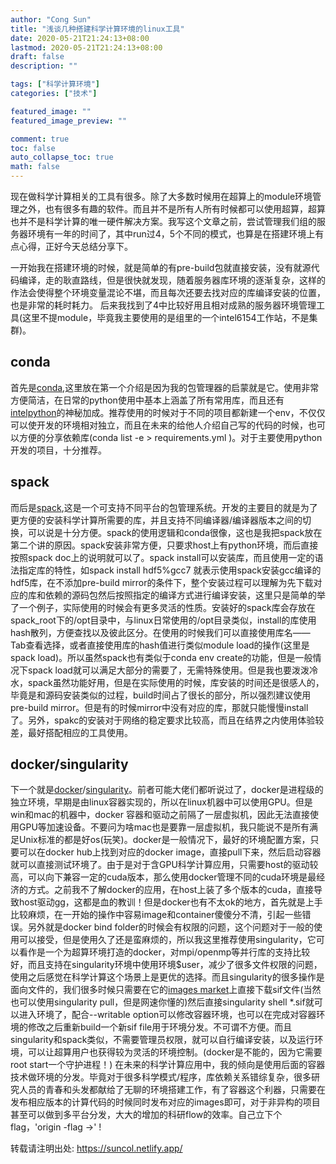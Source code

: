 ```yaml
---
author: "Cong Sun"
title: "浅谈几种搭建科学计算环境的linux工具"
date: 2020-05-21T21:24:13+08:00
lastmod: 2020-05-21T21:24:13+08:00
draft: false
description: ""

tags: ["科学计算环境"]
categories: ["技术"]

featured_image: ""
featured_image_preview: ""

comment: true
toc: false
auto_collapse_toc: true
math: false
---
```


现在做科学计算相关的工具有很多。除了大多数时候用在超算上的module环境管理之外，也有很多有趣的软件。而且并不是所有人所有时候都可以使用超算，超算也并不是科学计算的唯一硬件解决方案。我写这个文章之前，尝试管理我们组的服务器环境有一年的时间了，其中run过4，5个不同的模式，也算是在搭建环境上有点心得，正好今天总结分享下。

<!--more-->

一开始我在搭建环境的时候，就是简单的有pre-build包就直接安装，没有就源代码编译，走的耿直路线，但是很快就发现，随着服务器库环境的逐渐复杂，这样的作法会使得整个环境变量混论不堪，而且每次还要去找对应的库编译安装的位置，也是非常的耗时耗力。
后来我找到了4中比较好用且相对成熟的服务器环境管理工具(这里不提module，毕竟我主要使用的是组里的一个intel6154工作站，不是集群)。

## conda
首先是[conda](https://docs.conda.io/en/latest/),这里放在第一个介绍是因为我的包管理器的启蒙就是它。使用非常方便简洁，在日常的python使用中基本上涵盖了所有常用库，而且还有[intelpython](https://software.intel.com/en-us/distribution-for-python)的神秘加成。推荐使用的时候对于不同的项目都新建一个env，不仅仅可以使开发的环境相对独立，而且在未来的给他人介绍自己写的代码的时候，也可以方便的分享依赖库(conda list -e > requirements.yml )。对于主要使用python开发的项目，十分推荐。

## spack
而后是[spack](https://spack.io/),这是一个可支持不同平台的包管理系统。开发的主要目的就是为了更方便的安装科学计算所需要的库，并且支持不同编译器/编译器版本之间的切换，可以说是十分方便。spack的使用逻辑和conda很像，这也是我把spack放在第二个讲的原因。spack安装非常方便，只要求host上有python环境，而后直接按照spack doc上的说明就可以了。spack install可以安装库，而且使用一定的语法指定库的特性，如spack install hdf5%gcc7 就表示使用spack安装gcc编译的hdf5库，在不添加pre-build mirror的条件下，整个安装过程可以理解为先下载对应的库和依赖的源码包然后按照指定的编译方式进行编译安装，这里只是简单的举了一个例子，实际使用的时候会有更多灵活的性质。安装好的spack库会存放在spack_root下的/opt目录中，与linux日常使用的/opt目录类似，install的库使用hash散列，方便查找以及彼此区分。在使用的时候我们可以直接使用库名——Tab查看选择，或者直接使用库的hash值进行类似module load的操作(这里是spack load)。所以虽然spack也有类似于conda env create的功能，但是一般情况下spack load就可以满足大部分的需要了，无需特殊使用。但是我也要泼泼冷水，spack虽然功能好用，但是在实际使用的时候，库安装的时间还是很感人的，毕竟是和源码安装类似的过程，build时间占了很长的部分，所以强烈建议使用pre-build mirror。但是有的时候mirror中没有对应的库，那就只能慢慢install了。另外，spakc的安装对于网络的稳定要求比较高，而且在结界之内使用体验较差，最好搭配相应的工具使用。

## docker/singularity
下一个就是[docker](https://www.docker.com/)/[singularity](https://sylabs.io/docs/)。前者可能大佬们都听说过了，docker是进程级的独立环境，早期是由linux容器实现的，所以在linux机器中可以使用GPU。但是win和mac的机器中，docker 容器和驱动之前隔了一层虚拟机，因此无法直接使用GPU等加速设备。不要问为啥mac也是要靠一层虚拟机，我只能说不是所有满足Unix标准的都是好os(玩笑)。docker是一般情况下，最好的环境配置方案，只要可以在docker hub上找到对应的docker image，直接pull下来，然后启动容器就可以直接测试环境了。由于是对于含GPU科学计算应用，只需要host的驱动较高，可以向下兼容一定的cuda版本，那么使用docker管理不同的cuda环境是最经济的方式。之前我不了解docker的应用，在host上装了多个版本的cuda，直接导致host驱动gg，这都是血的教训！但是docker也有不太ok的地方，首先就是上手比较麻烦，在一开始的操作中容易image和container傻傻分不清，引起一些错误。另外就是docker bind folder的时候会有权限的问题，这个问题对于一般的使用可以接受，但是使用久了还是蛮麻烦的，所以我这里推荐使用singularity，它可以看作是一个为超算环境打造的docker，对mpi/openmp等并行库的支持比较好，而且支持在singularity环境中使用环境$user，减少了很多文件权限的问题，使用之后感觉在科学计算这个场景上是更优的选择。而且singularity的很多操作是面向文件的，我们很多时候只需要在它的[images market](https://cloud.sylabs.io/library)上直接下载sif文件(当然也可以使用singularity pull，但是网速你懂的)然后直接singularity shell *.sif就可以进入环境了，配合--writable option可以修改容器环境，也可以在完成对容器环境的修改之后重新build一个新sif file用于环境分发。不可谓不方便。而且singularity和spack类似，不需要管理员权限，就可以自行编译安装，以及运行环境，可以让超算用户也获得较为灵活的环境控制。(docker是不能的，因为它需要root start一个守护进程！)
在未来的科学计算应用中，我的倾向是使用后面的容器技术做环境的分发。毕竟对于很多科学模式/程序，库依赖关系错综复杂，很多研究人员的青春和头发都献给了无聊的环境搭建工作，有了容器这个利器，只需要在发布相应版本的计算代码的时候同时发布对应的images即可，对于非异构的项目甚至可以做到多平台分发，大大的增加的科研flow的效率。自己立下个flag，'origin -flag ->' !

<!--more-->
转载请注明出处: https://suncol.netlify.app/